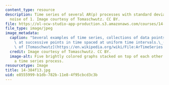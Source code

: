 ```yaml
---
content_type: resource
description: Time series of several AR(p) processes with standard deviation of the
  noise of 1. Image courtesy of Tomaschwutz. CC BY.
file: https://ol-ocw-studio-app-production.s3.amazonaws.com/courses/14-384-time-series-analysis-fall-2013/e8555999b1db782b11e84f95cbcd3c3b_14-384f13.jpg
file_type: image/jpeg
image_metadata:
  caption: "Several examples of time series, collections of data points,\_measured\
    \ at successive points in time spaced at uniform time intervals.\_(Image courtesy\
    \ of [Tomaschwutz](https://en.wikipedia.org/wiki/File:ArTimeSeries.svg). CC BY.)"
  credit: Image courtesy of Tomaschwutz. CC BY.
  image-alt: Five brightly colored graphs stacked on top of each other. Each shows
    a time series process.
resourcetype: Image
title: 14-384f13.jpg
uid: e8555999-b1db-782b-11e8-4f95cbcd3c3b
---
```

